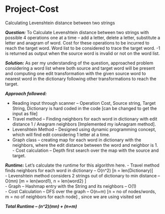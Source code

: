 # Project-Cost
Calculating Levenshtein distance between two strings

***Question:*** To Calculate Levenshtein distance between two strings with possible 4 operations one at a time – add a letter, delete a letter, substitute a letter and anagram of word. Cost for these operations to be incurred to reach the target word. Word list to be considered to trace the target word. -1 is returned as output when the source word is invalid or not on the word list.  

***Solution:*** As per my understanding of the question, approached problem considering a word list where both source and target word will be present and computing one edit transformation with the given source word to nearest word in the dictionary following other transformations to reach the target. 

***Approach followed:***
- Reading input through scanner – Operation Cost, Source string, Target String, Dictionary is hard coded in the code [can be changed to get the input as file]  
- Travel method – Finding neighbors for each word in dictionary with edit distance 1 / Anagram neighbors [Implemented my isAnagram method].  
- Levenshtein Method – Designed using dynamic programming concept, which will find edit considering 1 letter at a time.  
- Graph class – creating map for each word in dictionary with the neighbors, where the edit distance between the word and neighbor is 1.  - Cost calculation – Depth first search over the map with the source and target.  

***Runtime:***
    Let’s calculate the runtime for this algorithm here. 
       - Travel method finds neighbors for each word in dictionary – O(n^2) [n = len(Dictionary)]  
       - Levenshtein method considers 2 strings out of dictionary to min distance – O(mn) [m = len(word1), n = len(word2) ]  
       - Graph – Hashmap entry with the String and its neighbors – O(1)  
       - Cost Calculation – DFS over the graph – O(n+m) [n = no of nodes/words, m = no of neighbors for each node] , since we are using visited set

***Total Runtime – (n^2)(mn) + (n+m)***
